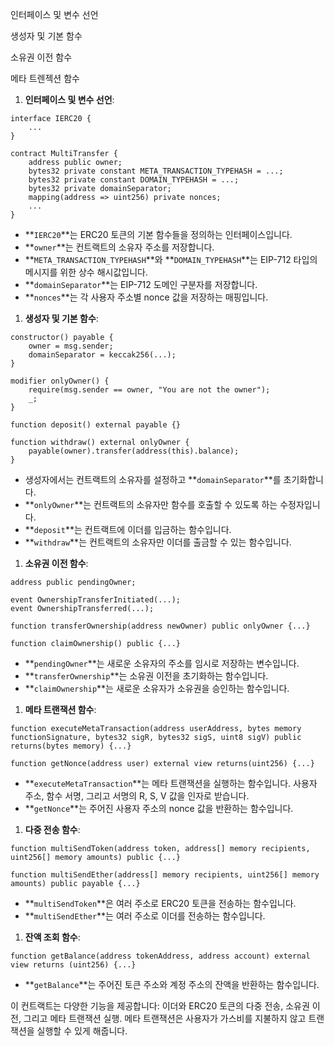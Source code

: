 
인터페이스 및 변수 선언

생성자 및 기본 함수

소유권 이전 함수

메타 트렌젝션 함수

1. **인터페이스 및 변수 선언**:

```solidity
interface IERC20 {
    ...
}

contract MultiTransfer {
    address public owner;
    bytes32 private constant META_TRANSACTION_TYPEHASH = ...;
    bytes32 private constant DOMAIN_TYPEHASH = ...;
    bytes32 private domainSeparator;
    mapping(address => uint256) private nonces;
    ...
}

```

- **`IERC20`**는 ERC20 토큰의 기본 함수들을 정의하는 인터페이스입니다.
- **`owner`**는 컨트랙트의 소유자 주소를 저장합니다.
- **`META_TRANSACTION_TYPEHASH`**와 **`DOMAIN_TYPEHASH`**는 EIP-712 타입의 메시지를 위한 상수 해시값입니다.
- **`domainSeparator`**는 EIP-712 도메인 구분자를 저장합니다.
- **`nonces`**는 각 사용자 주소별 nonce 값을 저장하는 매핑입니다.

1. **생성자 및 기본 함수**:

```solidity
constructor() payable {
    owner = msg.sender;
    domainSeparator = keccak256(...);
}

modifier onlyOwner() {
    require(msg.sender == owner, "You are not the owner");
    _;
}

function deposit() external payable {}

function withdraw() external onlyOwner {
    payable(owner).transfer(address(this).balance);
}

```

- 생성자에서는 컨트랙트의 소유자를 설정하고 **`domainSeparator`**를 초기화합니다.
- **`onlyOwner`**는 컨트랙트의 소유자만 함수를 호출할 수 있도록 하는 수정자입니다.
- **`deposit`**는 컨트랙트에 이더를 입금하는 함수입니다.
- **`withdraw`**는 컨트랙트의 소유자만 이더를 출금할 수 있는 함수입니다.

1. **소유권 이전 함수**:

```solidity
address public pendingOwner;

event OwnershipTransferInitiated(...);
event OwnershipTransferred(...);

function transferOwnership(address newOwner) public onlyOwner {...}

function claimOwnership() public {...}

```

- **`pendingOwner`**는 새로운 소유자의 주소를 임시로 저장하는 변수입니다.
- **`transferOwnership`**는 소유권 이전을 초기화하는 함수입니다.
- **`claimOwnership`**는 새로운 소유자가 소유권을 승인하는 함수입니다.

1. **메타 트랜잭션 함수**:

```solidity
function executeMetaTransaction(address userAddress, bytes memory functionSignature, bytes32 sigR, bytes32 sigS, uint8 sigV) public returns(bytes memory) {...}

function getNonce(address user) external view returns(uint256) {...}

```

- **`executeMetaTransaction`**는 메타 트랜잭션을 실행하는 함수입니다. 사용자 주소, 함수 서명, 그리고 서명의 R, S, V 값을 인자로 받습니다.
- **`getNonce`**는 주어진 사용자 주소의 nonce 값을 반환하는 함수입니다.

1. **다중 전송 함수**:

```solidity
function multiSendToken(address token, address[] memory recipients, uint256[] memory amounts) public {...}

function multiSendEther(address[] memory recipients, uint256[] memory amounts) public payable {...}

```

- **`multiSendToken`**은 여러 주소로 ERC20 토큰을 전송하는 함수입니다.
- **`multiSendEther`**는 여러 주소로 이더를 전송하는 함수입니다.

1. **잔액 조회 함수**:

```solidity
function getBalance(address tokenAddress, address account) external view returns (uint256) {...}

```

- **`getBalance`**는 주어진 토큰 주소와 계정 주소의 잔액을 반환하는 함수입니다.

이 컨트랙트는 다양한 기능을 제공합니다: 이더와 ERC20 토큰의 다중 전송, 소유권 이전, 그리고 메타 트랜잭션 실행. 메타 트랜잭션은 사용자가 가스비를 지불하지 않고 트랜잭션을 실행할 수 있게 해줍니다.